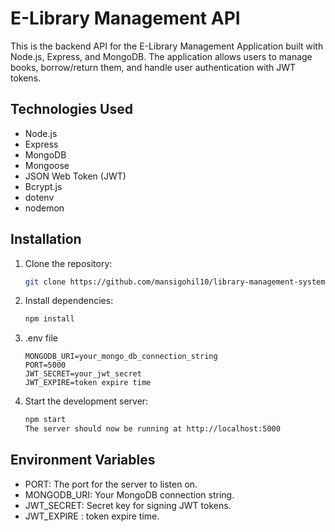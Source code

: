# E-Library Management API

This is the backend API for the E-Library Management Application built with Node.js, Express, and MongoDB. The application allows users to manage books, borrow/return them, and handle user authentication with JWT tokens.

## Technologies Used

- Node.js
- Express
- MongoDB
- Mongoose
- JSON Web Token (JWT)
- Bcrypt.js
- dotenv
- nodemon

## Installation

1. Clone the repository:

   ```bash
   git clone https://github.com/mansigohil10/library-management-system.git

2. Install dependencies:

    ```bash
    npm install

3. .env file

     ```
    MONGODB_URI=your_mongo_db_connection_string
    PORT=5000
    JWT_SECRET=your_jwt_secret
    JWT_EXPIRE=token expire time
    ```

4. Start the development server:

   ```bash
   npm start
   The server should now be running at http://localhost:5000
   ```

## Environment Variables
- PORT: The port for the server to listen on.
- MONGODB_URI: Your MongoDB connection string.
- JWT_SECRET: Secret key for signing JWT tokens.
- JWT_EXPIRE : token expire time.
